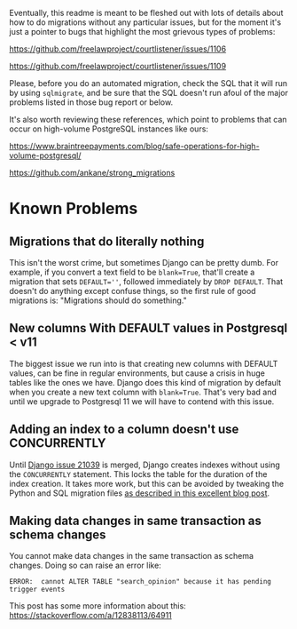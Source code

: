 Eventually, this readme is meant to be fleshed out with lots of details about
how to do migrations without any particular issues, but for the moment it's 
just a pointer to bugs that highlight the most grievous types of problems:

https://github.com/freelawproject/courtlistener/issues/1106

https://github.com/freelawproject/courtlistener/issues/1109

Please, before you do an automated migration, check the SQL that it will run by
using `sqlmigrate`, and be sure that the SQL doesn't run afoul of the major
problems listed in those bug report or below.

It's also worth reviewing these references, which point to problems that can 
occur on high-volume PostgreSQL instances like ours:

https://www.braintreepayments.com/blog/safe-operations-for-high-volume-postgresql/

https://github.com/ankane/strong_migrations


# Known Problems

## Migrations that do literally nothing

This isn't the worst crime, but sometimes Django can be pretty dumb. For 
example, if you convert a text field to be `blank=True`, that'll create a 
migration that sets `DEFAULT=''`, followed immediately by `DROP DEFAULT`. That
doesn't do anything except confuse things, so the first rule of good migrations
is: "Migrations should do something."


## New columns With DEFAULT values in Postgresql < v11 

The biggest issue we run into is that creating new columns with DEFAULT values, 
can be fine in regular environments, but cause a crisis in huge tables like the
ones we have. Django does this kind of migration by default when you create a 
new text column with `blank=True`. That's very bad and until we upgrade to 
Postgresql 11 we will have to contend with this issue.


## Adding an index to a column doesn't use CONCURRENTLY

Until [Django issue 21039][concur] is merged, Django creates indexes without using 
the `CONCURRENTLY` statement. This locks the table for the duration of the index 
creation. It takes more work, but this can be avoided by tweaking the Python and SQL
migration files [as described in this excellent blog post][concur-blog].

[concur]: https://code.djangoproject.com/ticket/21039
[concur-blog]: https://realpython.com/create-django-index-without-downtime/

## Making data changes in same transaction as schema changes

You cannot make data changes in the same transaction as schema changes. Doing 
so can raise an error like:

    ERROR:  cannot ALTER TABLE "search_opinion" because it has pending trigger events

This post has some more information about this: https://stackoverflow.com/a/12838113/64911




